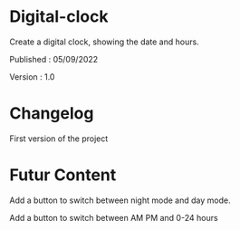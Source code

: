# Digital-clock
Create a digital clock, showing the date and hours.

<p>Published : 05/09/2022</p>
<p>Version : 1.0</p>

# Changelog
<p> First version of the project </p>

# Futur Content
<p>Add a button to switch between night mode and day mode.</p>
<p>Add a button to switch between AM PM and 0-24 hours</p>
